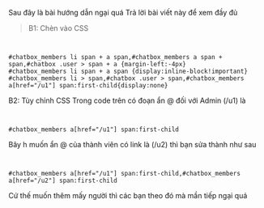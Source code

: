 Sau đây là bài hướng dẫn ngại quá Trả lời bài viết này để xem đầy đủ

> B1: Chèn vào CSS

```


#chatbox_members li span + a span,#chatbox_members a span + span,#chatbox .user > span + a {margin-left:-4px}
#chatbox_members li span + a span {display:inline-block!important}
#chatbox_members li > span,#chatbox .user > span,#chatbox_members a[href="/u1"] span:first-child{display:none}
```


B2: Tùy chỉnh CSS
Trong code trên có đoạn ẩn @ đối với Admin (/u1) là
```


#chatbox_members a[href="/u1"] span:first-child
```

Bây h muốn ẩn @ của thành viên có link là (/u2) thì bạn sửa thành như sau
```


#chatbox_members a[href="/u1"] span:first-child,#chatbox_members a[href="/u2"] span:first-child
```

Cứ thế muốn thêm mấy người thì các bạn theo đó mà mần tiếp ngại quá

